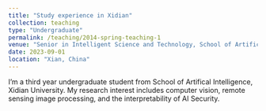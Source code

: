 ```yaml
---
title: "Study experience in Xidian"
collection: teaching
type: "Undergraduate"
permalink: /teaching/2014-spring-teaching-1
venue: "Senior in Intelligent Science and Technology, School of Artificial Intelligence, Xidian University"
date: 2023-09-01
location: "Xian, China"
---
```


I’m a third year undergraduate student from School of Artifical Intelligence, Xidian University. My research interest includes computer vision, remote sensing image processing, and the interpretability of AI Security.
